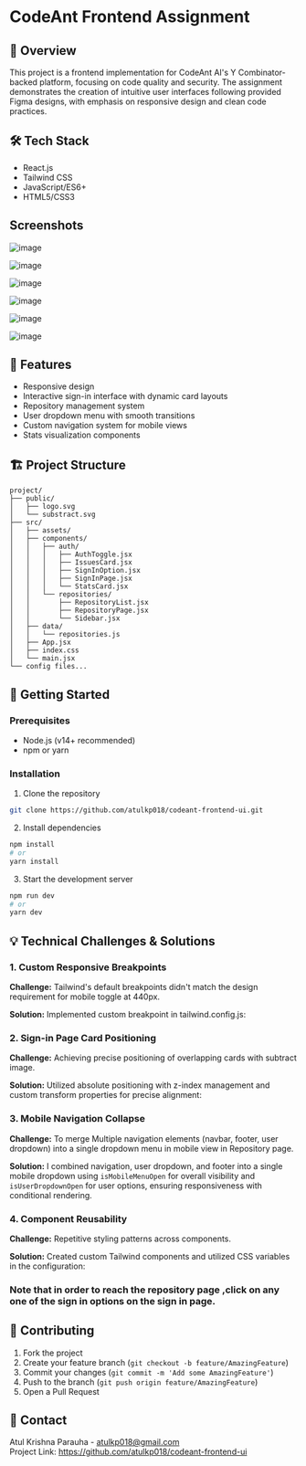 # CodeAnt Frontend Assignment

## 🚀 Overview
This project is a frontend implementation for CodeAnt AI's Y Combinator-backed platform, focusing on code quality and security. The assignment demonstrates the creation of intuitive user interfaces following provided Figma designs, with emphasis on responsive design and clean code practices.

## 🛠️ Tech Stack
- React.js
- Tailwind CSS
- JavaScript/ES6+
- HTML5/CSS3

## Screenshots
![image](https://github.com/user-attachments/assets/669a9b09-4c6b-492d-8bca-3b1b08762130)

![image](https://github.com/user-attachments/assets/8c5ba449-7556-4530-ac29-339dd33a8b2d)

![image](https://github.com/user-attachments/assets/a716dcf9-210a-4f21-8723-3fb58cc89f2e)

![image](https://github.com/user-attachments/assets/4d12d8fc-523f-4fa3-b299-ddf089153465)

![image](https://github.com/user-attachments/assets/4cb2fff6-2cf5-46c2-bb7d-6bbcf565df12)

![image](https://github.com/user-attachments/assets/9db968f0-a64c-4795-9ceb-ae5a2480f1bb)



## 📱 Features
- Responsive design
- Interactive sign-in interface with dynamic card layouts
- Repository management system
- User dropdown menu with smooth transitions
- Custom navigation system for mobile views
- Stats visualization components

## 🏗️ Project Structure
```
project/
├── public/
│   ├── logo.svg
│   └── substract.svg
├── src/
│   ├── assets/
│   ├── components/
│   │   ├── auth/
│   │   │   ├── AuthToggle.jsx
│   │   │   ├── IssuesCard.jsx
│   │   │   ├── SignInOption.jsx
│   │   │   ├── SignInPage.jsx
│   │   │   └── StatsCard.jsx
│   │   └── repositories/
│   │       ├── RepositoryList.jsx
│   │       ├── RepositoryPage.jsx
│   │       └── Sidebar.jsx
│   ├── data/
│   │   └── repositories.js
│   ├── App.jsx
│   ├── index.css
│   └── main.jsx
└── config files...
```

## 🚀 Getting Started

### Prerequisites
- Node.js (v14+ recommended)
- npm or yarn

### Installation
1. Clone the repository
```bash
git clone https://github.com/atulkp018/codeant-frontend-ui.git
```

2. Install dependencies
```bash
npm install
# or
yarn install
```

3. Start the development server
```bash
npm run dev
# or
yarn dev
```

## 💡 Technical Challenges & Solutions

### 1. Custom Responsive Breakpoints
**Challenge:** Tailwind's default breakpoints didn't match the design requirement for mobile toggle at 440px.

**Solution:** Implemented custom breakpoint in tailwind.config.js:

### 2. Sign-in Page Card Positioning
**Challenge:** Achieving precise positioning of overlapping cards with subtract image.

**Solution:** Utilized absolute positioning with z-index management and custom transform properties for precise alignment:


### 3. Mobile Navigation Collapse
**Challenge:** To merge Multiple navigation elements (navbar, footer, user dropdown) into a single dropdown menu in mobile view in Repository page.

**Solution:** I combined navigation, user dropdown, and footer into a single mobile dropdown using `isMobileMenuOpen` for overall visibility and `isUserDropdownOpen` for user options, ensuring responsiveness with conditional rendering.

### 4. Component Reusability
**Challenge:** Repetitive styling patterns across components.

**Solution:** Created custom Tailwind components and utilized CSS variables in the configuration:

### Note that in order to reach the repository page ,click on any one of the sign in options on the sign in page.

## 🤝 Contributing
1. Fork the project
2. Create your feature branch (`git checkout -b feature/AmazingFeature`)
3. Commit your changes (`git commit -m 'Add some AmazingFeature'`)
4. Push to the branch (`git push origin feature/AmazingFeature`)
5. Open a Pull Request


## 📧 Contact
Atul Krishna Parauha - atulkp018@gmail.com  
Project Link: https://github.com/atulkp018/codeant-frontend-ui
